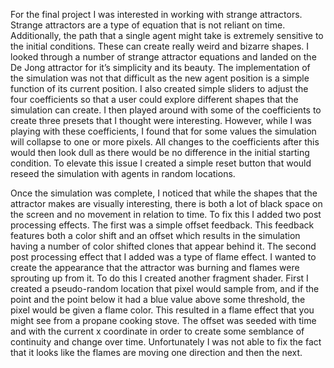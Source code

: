 For the final project I was interested in working with strange attractors. Strange attractors are a type of equation that is not reliant on time. Additionally, the path that a single agent might take is extremely sensitive to the initial conditions. These can create really weird and bizarre shapes. I looked through a number of strange attractor equations and landed on the De Jong attractor for it’s simplicity and its beauty. The implementation of the simulation was not that difficult as the new agent position is a simple function of its current position. I also created simple sliders to adjust the four coefficients so that a user could explore different shapes that the simulation can create. I then played around with some of the coefficients to create three presets that I thought were interesting. However, while I was playing with these coefficients, I found that for some values the simulation will collapse to one or more pixels. All changes to the coefficients after this would then look dull as there would be no difference in the initial starting condition. To elevate this issue I created a simple reset button that would reseed the simulation with agents in random locations. 


Once the simulation was complete, I noticed that while the shapes that the attractor makes are visually interesting, there is both a lot of black space on the screen and no movement in relation to time. To fix this I added two post processing effects. The first was a simple offset feedback. This feedback features both a color shift and an offset which results in the simulation having a number of color shifted clones that appear behind it. The second post processing effect that I added was a type of flame effect. I wanted to create the appearance that the attractor was burning and flames were sprouting up from it. To do this I created another fragment shader. First I created a pseudo-random location that pixel would sample from, and if the point and the point below it had a blue value above some threshold, the pixel would be given a flame color. This resulted in a flame effect that you might see from a propane cooking stove. The offset was seeded with time and with the current x coordinate in order to create some semblance of continuity and change over time. Unfortunately I was not able to fix the fact that it looks like the flames are moving one direction and then the next. 
